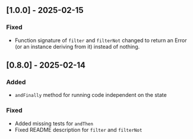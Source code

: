 ## [1.0.0] - 2025-02-15
### Fixed
- Function signature of `filter` and `filterNot` changed to return an Error (or an instance deriving from it) instead of nothing.

## [0.8.0] - 2025-02-14
### Added
- `andFinally` method for running code independent on the state

### Fixed
- Added missing tests for `andThen`
- Fixed README description for `filter` and `filterNot`